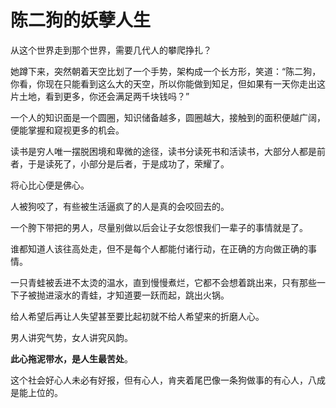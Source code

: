 # 陈二狗的妖孽人生

从这个世界走到那个世界，需要几代人的攀爬挣扎？

她蹲下来，突然朝着天空比划了一个手势，架构成一个长方形，笑道：“陈二狗，你看，你现在只能看到这么大的天空，所以你能做到知足，但如果有一天你走出这片土地，看到更多，你还会满足两千块钱吗？”

一个人的知识面是一个圆圈，知识储备越多，圆圈越大，接触到的面积便越广阔，便能掌握和窥视更多的机会。

读书是穷人唯一摆脱困境和卑微的途径，读书分读死书和活读书，大部分人都是前者，于是读死了，小部分是后者，于是成功了，荣耀了。

将心比心便是佛心。

人被狗咬了，有些被生活逼疯了的人是真的会咬回去的。

一个胯下带把的男人，尽量别做以后会让子女怨恨我们一辈子的事情就是了。

谁都知道人该往高处走，但不是每个人都能付诸行动，在正确的方向做正确的事情。

一只青蛙被丢进不太烫的温水，直到慢慢煮烂，它都不会想着跳出来，只有那些一下子被抛进滚水的青蛙，才知道要一跃而起，跳出火锅。

给人希望后再让人失望甚至要比起初就不给人希望来的折磨人心。

男人讲究气势，女人讲究风韵。

**此心拖泥带水，是人生最苦处**。

这个社会好心人未必有好报，但有心人，肯夹着尾巴像一条狗做事的有心人，八成是能上位的。